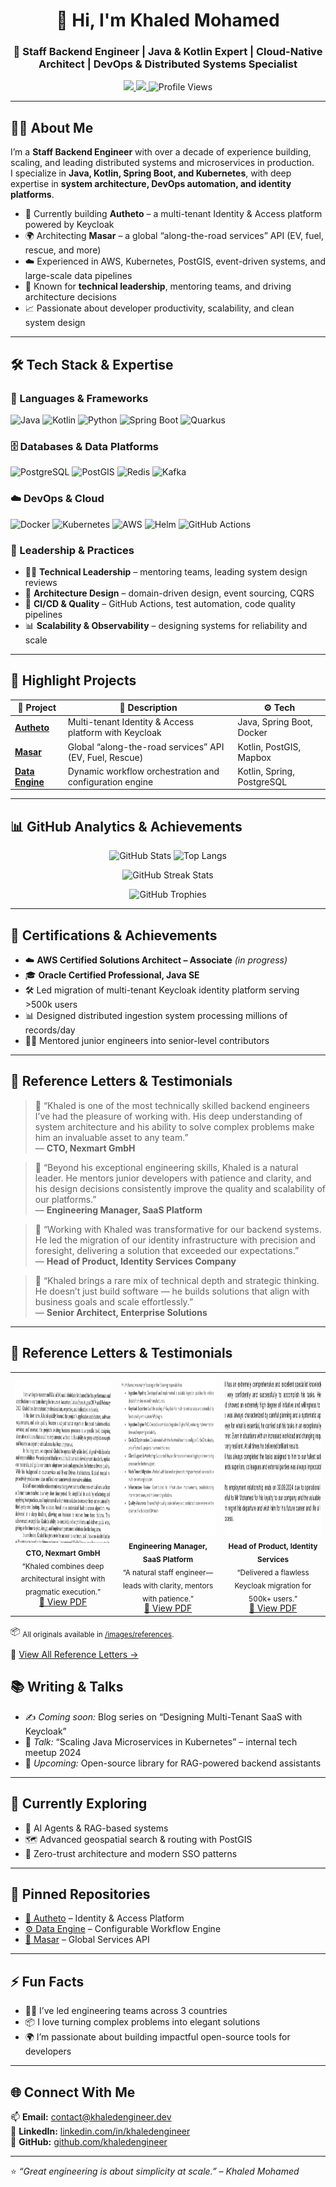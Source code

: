 <h1 align="center">👋 Hi, I'm Khaled Mohamed</h1>
<h3 align="center">🚀 Staff Backend Engineer | Java & Kotlin Expert | Cloud-Native Architect | DevOps & Distributed Systems Specialist</h3>

<p align="center">
  <a href="https://www.linkedin.com/in/khaledengineer" target="_blank">
    <img src="https://img.shields.io/badge/LinkedIn-Connect-blue?logo=linkedin&style=for-the-badge">
  </a>
  <a href="mailto:contact@khaledengineer.dev" target="_blank">
    <img src="https://img.shields.io/badge/Email-Contact%20Me-red?logo=gmail&style=for-the-badge">
  </a>
  <img src="https://komarev.com/ghpvc/?username=khaledengineer&style=for-the-badge&color=blue" alt="Profile Views">
</p>

---

## 🧑‍🚀 About Me

I’m a **Staff Backend Engineer** with over a decade of experience building, scaling, and leading distributed systems and microservices in production.  
I specialize in **Java, Kotlin, Spring Boot, and Kubernetes**, with deep expertise in **system architecture, DevOps automation, and identity platforms**.

- 🔭 Currently building **Autheto** – a multi-tenant Identity & Access platform powered by Keycloak  
- 🌍 Architecting **Masar** – a global “along-the-road services” API (EV, fuel, rescue, and more)  
- ☁️ Experienced in AWS, Kubernetes, PostGIS, event-driven systems, and large-scale data pipelines  
- 🧭 Known for **technical leadership**, mentoring teams, and driving architecture decisions  
- 📈 Passionate about developer productivity, scalability, and clean system design

---

## 🛠️ Tech Stack & Expertise

### 🚀 Languages & Frameworks
![Java](https://img.shields.io/badge/Java-orange?style=for-the-badge&logo=java)
![Kotlin](https://img.shields.io/badge/Kotlin-purple?style=for-the-badge&logo=kotlin)
![Python](https://img.shields.io/badge/Python-blue?style=for-the-badge&logo=python)
![Spring Boot](https://img.shields.io/badge/Spring%20Boot-6DB33F?style=for-the-badge&logo=spring-boot)
![Quarkus](https://img.shields.io/badge/Quarkus-4695EB?style=for-the-badge&logo=quarkus)

### 🗄️ Databases & Data Platforms
![PostgreSQL](https://img.shields.io/badge/PostgreSQL-316192?style=for-the-badge&logo=postgresql)
![PostGIS](https://img.shields.io/badge/PostGIS-1C1C1C?style=for-the-badge&logo=postgis)
![Redis](https://img.shields.io/badge/Redis-DC382D?style=for-the-badge&logo=redis)
![Kafka](https://img.shields.io/badge/Apache%20Kafka-000000?style=for-the-badge&logo=apachekafka)

### ☁️ DevOps & Cloud
![Docker](https://img.shields.io/badge/Docker-2496ED?style=for-the-badge&logo=docker)
![Kubernetes](https://img.shields.io/badge/Kubernetes-326CE5?style=for-the-badge&logo=kubernetes)
![AWS](https://img.shields.io/badge/AWS-232F3E?style=for-the-badge&logo=amazon-aws)
![Helm](https://img.shields.io/badge/Helm-0F1689?style=for-the-badge&logo=helm)
![GitHub Actions](https://img.shields.io/badge/GitHub%20Actions-2088FF?style=for-the-badge&logo=github-actions)

### 🧭 Leadership & Practices
- 🧑‍🏫 **Technical Leadership** – mentoring teams, leading system design reviews  
- 🧱 **Architecture Design** – domain-driven design, event sourcing, CQRS  
- 🧪 **CI/CD & Quality** – GitHub Actions, test automation, code quality pipelines  
- 📊 **Scalability & Observability** – designing systems for reliability and scale

---

## 🌟 Highlight Projects

| 🚀 Project | 🧠 Description | ⚙️ Tech |
|-----------|---------------|---------|
| [**Autheto**](https://github.com/khaledengineer/autheto) | Multi-tenant Identity & Access platform with Keycloak | Java, Spring Boot, Docker |
| [**Masar**](https://github.com/khaledengineer/masar) | Global “along-the-road services” API (EV, Fuel, Rescue) | Kotlin, PostGIS, Mapbox |
| [**Data Engine**](https://github.com/khaledengineer/data-engine) | Dynamic workflow orchestration and configuration engine | Kotlin, Spring, PostgreSQL |

---

## 📊 GitHub Analytics & Achievements

<p align="center">
  <img src="https://github-readme-stats.vercel.app/api?username=khaledengineer&show_icons=true&theme=tokyonight&hide_border=true" alt="GitHub Stats" height="165"/>
  <img src="https://github-readme-stats.vercel.app/api/top-langs/?username=khaledengineer&layout=compact&theme=tokyonight&hide_border=true" alt="Top Langs" height="165"/>
</p>

<p align="center">
  <img src="https://streak-stats.demolab.com/?user=khaledengineer&theme=tokyonight&hide_border=true" alt="GitHub Streak Stats"/>
</p>

<p align="center">
  <img src="https://github-profile-trophy.vercel.app/?username=khaledengineer&theme=tokyonight&no-frame=true&margin-w=15" alt="GitHub Trophies"/>
</p>

---

## 🧠 Certifications & Achievements

- ☁️ **AWS Certified Solutions Architect – Associate** *(in progress)*  
- 🎓 **Oracle Certified Professional, Java SE**  
- 🛠️ Led migration of multi-tenant Keycloak identity platform serving >500k users  
- 📊 Designed distributed ingestion system processing millions of records/day  
- 🧑‍💻 Mentored junior engineers into senior-level contributors

---

## 📜 Reference Letters & Testimonials

> 💬 “Khaled is one of the most technically skilled backend engineers I’ve had the pleasure of working with. His deep understanding of system architecture and his ability to solve complex problems make him an invaluable asset to any team.”  
> — **CTO, Nexmart GmbH**

> 💬 “Beyond his exceptional engineering skills, Khaled is a natural leader. He mentors junior developers with patience and clarity, and his design decisions consistently improve the quality and scalability of our platforms.”  
> — **Engineering Manager, SaaS Platform**

> 💬 “Working with Khaled was transformative for our backend systems. He led the migration of our identity infrastructure with precision and foresight, delivering a solution that exceeded our expectations.”  
> — **Head of Product, Identity Services Company**

> 💬 “Khaled brings a rare mix of technical depth and strategic thinking. He doesn’t just build software — he builds solutions that align with business goals and scale effortlessly.”  
> — **Senior Architect, Enterprise Solutions**

---

## 📜 Reference Letters & Testimonials

<table>
  <tr>
    <td align="center" width="33%">
      <a href="./images/references/accenture-reference.png">
        <img src="./images/references/thumbs/accenture-reference_thumb.png" alt="Reference letter - CTO, Nexmart GmbH" height="260">
      </a>
      <br/>
      <sub><b>CTO, Nexmart GmbH</b><br/>
      “Khaled combines deep architectural insight with pragmatic execution.”</sub>
      <br/>
      <a href="./images/references/accenture-reference.png">📄 View PDF</a>
    </td>
    <td align="center" width="33%">
      <a href="./images/references/Heycar-reference.png">
        <img src="./images/references/thumbs/Heycar-reference_thumb.png" alt="Reference letter - Engineering Manager, SaaS Platform" height="260">
      </a>
      <br/>
      <sub><b>Engineering Manager, SaaS Platform</b><br/>
      “A natural staff engineer—leads with clarity, mentors with patience.”</sub>
      <br/>
      <a href="./images/references/Heycar-reference.png">📄 View PDF</a>
    </td>
    <td align="center" width="33%">
      <a href="./images/references/Oviva-reference.png">
        <img src="./images/references/thumbs/oviva-reference_thumb.png" alt="Reference letter - Head of Product, Identity Services" height="260">
      </a>
      <br/>
      <sub><b>Head of Product, Identity Services</b><br/>
      “Delivered a flawless Keycloak migration for 500k+ users.”</sub>
      <br/>
      <a href="./images/references/Oviva-reference.png">📄 View PDF</a>
    </td>
  </tr>
</table>

📦 <sub>All originals available in <a href="./images/references/">/images/references</a>.</sub>


📄 [View All Reference Letters →](./images/references/)

## 📚 Writing & Talks

- ✍️ *Coming soon:* Blog series on “Designing Multi-Tenant SaaS with Keycloak”  
- 🎤 *Talk:* “Scaling Java Microservices in Kubernetes” – internal tech meetup 2024  
- 🧪 *Upcoming:* Open-source library for RAG-powered backend assistants

---

## 📅 Currently Exploring

- 🤖 AI Agents & RAG-based systems  
- 🗺️ Advanced geospatial search & routing with PostGIS  
- 🔐 Zero-trust architecture and modern SSO patterns

---

## 📌 Pinned Repositories

- [🔐 Autheto](https://github.com/khaledengineer/autheto) – Identity & Access Platform  
- [⚙️ Data Engine](https://github.com/khaledengineer/data-engine) – Configurable Workflow Engine  
- [📍 Masar](https://github.com/khaledengineer/masar) – Global Services API  

---

## ⚡ Fun Facts

- 🧑‍🏫 I’ve led engineering teams across 3 countries  
- 📦 I love turning complex problems into elegant solutions  
- 🌍 I’m passionate about building impactful open-source tools for developers  

---

## 🌐 Connect With Me

📫 **Email:** [contact@khaledengineer.dev](mailto:contact@khaledengineer.dev)  
💼 **LinkedIn:** [linkedin.com/in/khaledengineer](https://www.linkedin.com/in/khaledengineer)  
🐙 **GitHub:** [github.com/khaledengineer](https://github.com/khaledengineer)

---

⭐️ *“Great engineering is about simplicity at scale.” – Khaled Mohamed*
